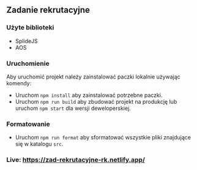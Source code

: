 ## Zadanie rekrutacyjne

### Użyte biblioteki

- SplideJS
- AOS 

### Uruchomienie

Aby uruchomić projekt należy zainstalować paczki lokalnie używając komendy:

- Uruchom ```npm install``` aby zainstalować potrzebne paczki.
- Uruchom ```npm run build``` aby zbudować projekt na produkcję lub uruchom ```npm start``` dla wersji deweloperskiej.


### Formatowanie 

- Uruchom ```npm run format``` aby sformatować wszystkie pliki znajdujące się w katalogu ```src```.

### Live: https://zad-rekrutacyjne-rk.netlify.app/
